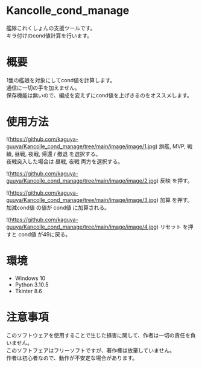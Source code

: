 # Kancolle_cond_manage
艦隊これくしょんの支援ツールです。<br>
キラ付けのcond値計算を行います。



# 概要
1隻の艦娘を対象にしてcond値を計算します。<br>
通信に一切の手を加えません。<br>
保存機能は無いので、編成を変えずにcond値を上げきるのをオススメします。



# 使用方法
!(https://github.com/kaguya-guuya/Kancolle_cond_manage/tree/main/image/image/1.jpg)
旗艦, MVP, 戦績, 昼戦, 夜戦, 帰還 / 撤退 を選択する。<br>
夜戦突入した場合は 昼戦, 夜戦 両方を選択する。

!(https://github.com/kaguya-guuya/Kancolle_cond_manage/tree/main/image/image/2.jpg)
反映 を押す。

!(https://github.com/kaguya-guuya/Kancolle_cond_manage/tree/main/image/image/3.jpg)
加算 を押す。<br>
加減cond値 の値が cond値 に加算される。

!(https://github.com/kaguya-guuya/Kancolle_cond_manage/tree/main/image/image/4.jpg)
リセット を押すと cond値 が49に戻る。



# 環境
- Windows 10
- Python 3.10.5
- Tkinter 8.6



# 注意事項
このソフトウェアを使用することで生じた損害に関して、作者は一切の責任を負いません。<br>
このソフトフェアはフリーソフトですが、著作権は放棄していません。<br>
作者は初心者なので、動作が不安定な場合があります。